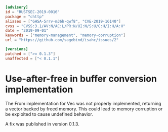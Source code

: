 ```toml
[advisory]
id = "RUSTSEC-2019-0016"
package = "chttp"
aliases = ["GHSA-5rrv-m36h-qwf8", "CVE-2019-16140"]
cvss = "CVSS:3.1/AV:N/AC:L/PR:N/UI:N/S:U/C:H/I:H/A:H"
date = "2019-09-01"
keywords = ["memory-management", "memory-corruption"]
url = "https://github.com/sagebind/isahc/issues/2"

[versions]
patched = [">= 0.1.3"]
unaffected = ["< 0.1.1"]
```

# Use-after-free in buffer conversion implementation

The From<Buffer> implementation for Vec<u8> was not properly implemented,
returning a vector backed by freed memory. This could lead to memory corruption
or be exploited to cause undefined behavior.
 
A fix was published in version 0.1.3.
